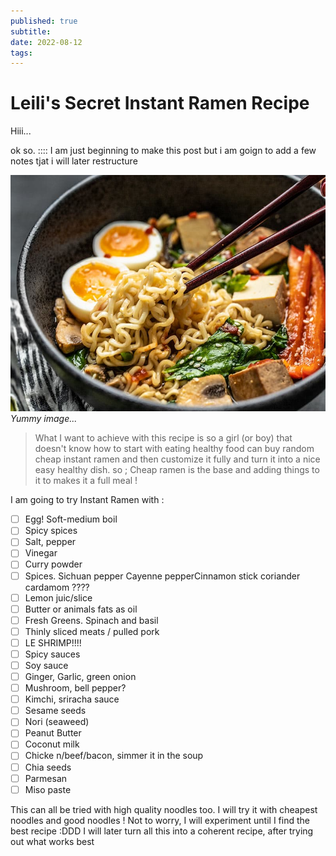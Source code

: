 ```yaml
---
published: true
subtitle:
date: 2022-08-12
tags:
---
```


# Leili's Secret Instant Ramen Recipe

Hiii... 

ok so. :::: I am just beginning to make this post but i am goign to add a few notes tjat i will later restructure

![](/images/instantramen.png)
*Yummy image...*

> What I want to achieve with this recipe is so a girl (or boy) that doesn't know how to start with eating healthy food can buy random cheap instant ramen and then customize it fully and turn it into a nice easy healthy dish.
> so ; Cheap ramen is the base and adding things to it to makes it a full meal !

I am going to try Instant Ramen with :

- [ ] Egg! Soft-medium boil
- [ ] Spicy spices
- [ ] Salt, pepper
- [ ] Vinegar 
- [ ] Curry powder
- [ ] Spices. Sichuan pepper Cayenne pepperCinnamon stick coriander cardamom ????
- [ ] Lemon juic/slice
- [ ] Butter or animals fats as oil
- [ ] Fresh Greens. Spinach and basil
- [ ] Thinly sliced meats / pulled pork
- [ ] LE SHRIMP!!!!
- [ ] Spicy sauces
- [ ] Soy sauce
- [ ] Ginger, Garlic, green onion
- [ ] Mushroom, bell pepper?
- [ ] Kimchi, sriracha sauce
- [ ] Sesame seeds
- [ ] Nori (seaweed)
- [ ] Peanut Butter
- [ ] Coconut milk
- [ ] Chicke n/beef/bacon, simmer it in the soup
- [ ] Chia seeds
- [ ] Parmesan
- [ ] Miso paste

This can all be tried with high quality noodles too. I will try it with cheapest noodles and good noodles ! Not to worry, I will experiment until I find the best recipe :DDD 
I will later turn all this into a coherent recipe, after trying out what works best